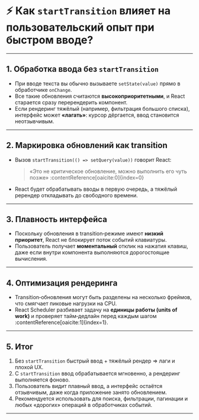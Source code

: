 # ⚡ Как `startTransition` влияет на пользовательский опыт при быстром вводе?

---

## 1. Обработка ввода без `startTransition`

- При вводе текста вы обычно вызываете `setState(value)` прямо в обработчике `onChange`.  
- Все такие обновления считаются **высокоприоритетными**, и React старается сразу перерендерить компонент.  
- Если рендеринг тяжёлый (например, фильтрация большого списка), интерфейс может **«лагать»**: курсор дёргается, ввод становится неотзывчивым.

---

## 2. Маркировка обновлений как transition

- Вызов `startTransition(() => setQuery(value))` говорит React:  
  > «Это не критическое обновление, можно выполнить его чуть позже» :contentReference[oaicite:0]{index=0}  
- React будет обрабатывать вводы в первую очередь, а тяжёлый ререндер откладывать до свободного времени.

---

## 3. Плавность интерфейса

- Поскольку обновления в transition‑режиме имеют **низкий приоритет**, React не блокирует поток событий клавиатуры.  
- Пользователь получает **моментальный** отклик на нажатия клавиш, даже если внутри компонента выполняются дорогостоящие вычисления.

---

## 4. Оптимизация рендеринга

- Transition‑обновления могут быть разделены на несколько фреймов, что смягчает пиковые нагрузки на CPU.  
- React Scheduler разбивает задачу на **единицы работы (units of work)** и проверяет тайм‑дедлайн перед каждым шагом :contentReference[oaicite:1]{index=1}.

---

## 5. Итог

1. Без `startTransition` быстрый ввод + тяжёлый рендер ⇒ лаги и плохой UX.  
2. С `startTransition` ввод обрабатывается мгновенно, а рендеринг выполняется фоново.  
3. Пользователь видит плавный ввод, а интерфейс остаётся отзывчивым, даже когда приложение занято обновлением.  
4. Рекомендуется использовать для поиска, фильтрации, пагинации и любых «дорогих» операций в обработчиках событий.

---
